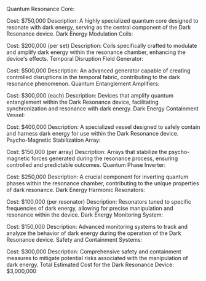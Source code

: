 Quantum Resonance Core:

Cost: \$750,000 Description: A highly specialized quantum core designed
to resonate with dark energy, serving as the central component of the
Dark Resonance device. Dark Energy Modulation Coils:

Cost: \$200,000 (per set) Description: Coils specifically crafted to
modulate and amplify dark energy within the resonance chamber, enhancing
the device\'s effects. Temporal Disruption Field Generator:

Cost: \$500,000 Description: An advanced generator capable of creating
controlled disruptions in the temporal fabric, contributing to the dark
resonance phenomenon. Quantum Entanglement Amplifiers:

Cost: \$300,000 (each) Description: Devices that amplify quantum
entanglement within the Dark Resonance device, facilitating
synchronization and resonance with dark energy. Dark Energy Containment
Vessel:

Cost: \$400,000 Description: A specialized vessel designed to safely
contain and harness dark energy for use within the Dark Resonance
device. Psycho-Magnetic Stabilization Array:

Cost: \$150,000 (per array) Description: Arrays that stabilize the
psycho-magnetic forces generated during the resonance process, ensuring
controlled and predictable outcomes. Quantum Phase Inverter:

Cost: \$250,000 Description: A crucial component for inverting quantum
phases within the resonance chamber, contributing to the unique
properties of dark resonance. Dark Energy Harmonic Resonators:

Cost: \$100,000 (per resonator) Description: Resonators tuned to
specific frequencies of dark energy, allowing for precise manipulation
and resonance within the device. Dark Energy Monitoring System:

Cost: \$150,000 Description: Advanced monitoring systems to track and
analyze the behavior of dark energy during the operation of the Dark
Resonance device. Safety and Containment Systems:

Cost: \$300,000 Description: Comprehensive safety and containment
measures to mitigate potential risks associated with the manipulation of
dark energy. Total Estimated Cost for the Dark Resonance Device:
\$3,000,000
